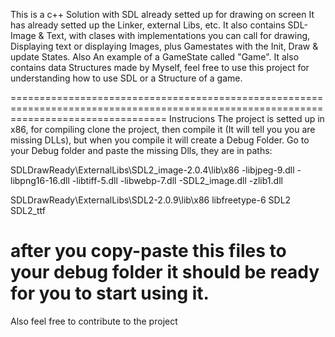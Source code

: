 This is a c++ Solution with SDL already setted up for drawing on screen It has already setted up the Linker, external Libs, etc. It also contains SDL-Image & Text, with clases with implementations you can call for drawing, Displaying text or displaying Images, plus Gamestates with the Init, Draw & update States. Also An example of a GameState called "Game". It also contains data Structures made by Myself, feel free to use this project for understanding how to use SDL or a Structure of a game.

=======================================================================================================================================
Instrucions
The project is setted up in x86, for compiling clone the project, then compile it (It will tell you you are missing DLLs), but when you compile it will create a Debug Folder. Go to your Debug folder and paste the missing Dlls, they are in paths:

SDLDrawReady\ExternalLibs\SDL2_image-2.0.4\lib\x86
-libjpeg-9.dll
-libpng16-16.dll
-libtiff-5.dll
-libwebp-7.dll
-SDL2_image.dll
-zlib1.dll

SDLDrawReady\ExternalLibs\SDL2-2.0.9\lib\x86
libfreetype-6
SDL2
SDL2_ttf


after you copy-paste this files to your debug folder it should be ready for you to start using it.
======================================================================================================================================
Also feel free to contribute to the project